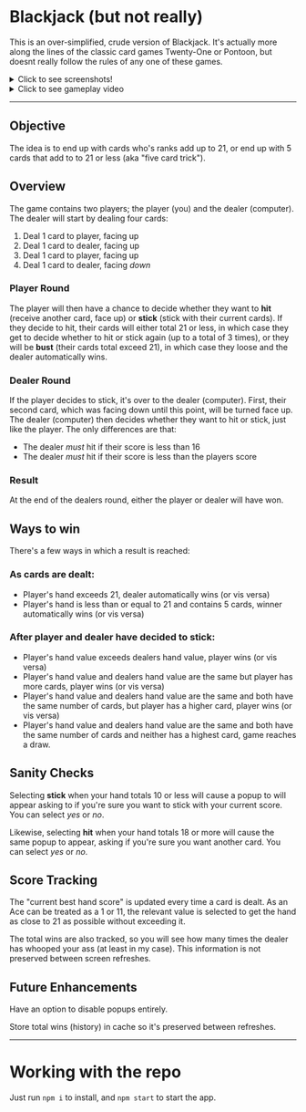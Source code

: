 # Blackjack (but not really)

This is an over-simplified, crude version of Blackjack.
It's actually more along the lines of the classic card games Twenty-One or Pontoon,
but doesnt really follow the rules of any one of these games.


<details>
<summary>Click to see screenshots!</summary>>

![Initial Round](/docs/InitialRound.png)
![Dealer Bust](/docs/DealerBust.png)
![Five Card Trick](/docs/FiveCardTrick.png)
![Confirm Stick](/docs/ConfirmStick.png)
![Confirm Hit](/docs/ConfirmHit.png)
</details>
<details>
<summary>Click to see gameplay video</summary>

![Confirm Hit](/docs/Gameplay2.gif)
</details>

---

## Objective
The idea is to end up with cards who's ranks add up to 21, or end up with 5 cards that add to to 21 or less (aka "five card trick").

## Overview
The game contains two players; the player (you) and the dealer (computer). The dealer will start by dealing four cards:

1. Deal 1 card to player, facing up
2. Deal 1 card to dealer, facing up
3. Deal 1 card to player, facing up
4. Deal 1 card to dealer, facing *down*

### Player Round
The player will then have a chance to decide whether they want to **hit** (receive another card, face up) or **stick** (stick with their current cards). If they decide to hit, their cards will either total 21 or less, in which case they get to decide whether to hit or stick again (up to a total of 3 times), or they will be **bust** (their cards total exceed 21), in which case they loose and the dealer automatically wins.
### Dealer Round
If the player decides to stick, it's over to the dealer (computer). First, their second card, which was facing down until this point, will be turned face up. The dealer (computer) then decides whether they want to hit or stick, just like the player. The only differences are that:

- The dealer *must* hit if their score is less than 16
- The dealer *must* hit if their score is less than the players score

### Result
At the end of the dealers round, either the player or dealer will have won. 

## Ways to win
There's a few ways in which a result is reached:

### As cards are dealt:

- Player's hand exceeds 21, dealer automatically wins (or vis versa)
- Player's hand is less than or equal to 21 and contains 5 cards, winner automatically wins (or vis versa)

### After player and dealer have decided to **stick**:
- Player's hand value exceeds dealers hand value, player wins (or vis versa)
- Player's hand value and dealers hand value are the same but player has more cards, player wins (or vis versa)
- Player's hand value and dealers hand value are the same and both have the same number of cards, but player has a higher card, player wins (or vis versa)
- Player's hand value and dealers hand value are the same and both have the same number of cards and neither has a highest card, game reaches a draw.

## Sanity Checks
Selecting **stick** when your hand totals 10 or less will cause a popup to will appear asking to if you're sure you want to stick with your current score. You can select *yes* or *no*.

Likewise, selecting **hit** when your hand totals 18 or more will cause the same popup to appear, asking if you're sure you want another card. You can select *yes* or *no*.

## Score Tracking
The "current best hand score" is updated every time a card is dealt. As an Ace can be treated as a 1 or 11, the relevant value is selected to get the hand as close to 21 as possible without exceeding it. 

The total wins are also tracked, so you will see how many times the dealer has whooped your ass (at least in my case). This information is not preserved between screen refreshes.

## Future Enhancements
Have an option to disable popups entirely.

Store total wins (history) in cache so it's preserved between refreshes.

---
# Working with the repo

Just run `npm i` to install, and `npm start` to start the app.